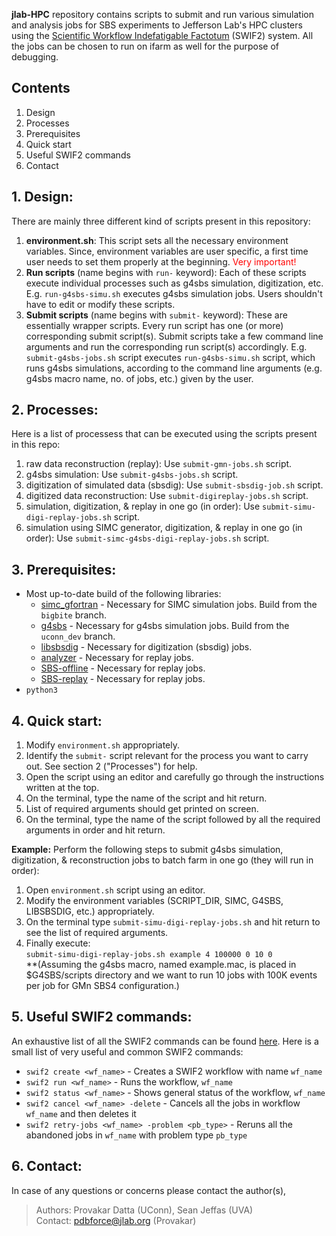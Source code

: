 **jlab-HPC** repository contains scripts to submit and run various simulation and analysis jobs for SBS experiments to Jefferson Lab's HPC clusters using the [Scientific Workflow Indefatigable Factotum](https://scicomp.jlab.org/docs/swif2) (SWIF2) system. All the jobs can be chosen to run on ifarm as well for the purpose of debugging.

## Contents
1. Design
2. Processes
3. Prerequisites
4. Quick start
5. Useful SWIF2 commands
6. Contact

## 1. Design: 
There are mainly three different kind of scripts present in this repository: 
1. **environment.sh**: This script sets all the necessary environment variables. Since, environment variables are user specific, a first time user needs to set them properly at the beginning. <span style="color:red">Very important!</span>
2. **Run scripts** (name begins with `run-` keyword): Each of these scripts execute individual processes such as g4sbs simulation, digitization, etc. E.g. `run-g4sbs-simu.sh` executes g4sbs simulation jobs. Users shouldn't have to edit or modify these scripts.
3. **Submit scripts** (name begins with `submit-` keyword): These are essentially wrapper scripts. Every run script has one (or more) corresponding submit script(s). Submit scripts take a few command line arguments and run the corresponding run script(s) accordingly. E.g. `submit-g4sbs-jobs.sh` script executes `run-g4sbs-simu.sh` script, which runs g4sbs simulations, according to the command line arguments (e.g. g4sbs macro name, no. of jobs, etc.) given by the user.

## 2. Processes:
Here is a list of processess that can be executed using the scripts present in this repo:
1. raw data reconstruction (replay): Use `submit-gmn-jobs.sh` script.
2. g4sbs simulation: Use `submit-g4sbs-jobs.sh` script.
3. digitization of simulated data (sbsdig): Use `submit-sbsdig-job.sh` script.
4. digitized data reconstruction: Use `submit-digireplay-jobs.sh` script.
5. simulation, digitization, & replay in one go (in order): Use `submit-simu-digi-replay-jobs.sh` script.
6. simulation using SIMC generator, digitization, & replay in one go (in order): Use `submit-simc-g4sbs-digi-replay-jobs.sh` script.

## 3. Prerequisites:
- Most up-to-date build of the following libraries:
  - [simc_gfortran](https://github.com/MarkKJones/simc_gfortran) - Necessary for SIMC simulation jobs. Build from the `bigbite` branch.
  - [g4sbs](https://github.com/JeffersonLab/g4sbs/tree/master) - Necessary for g4sbs simulation jobs. Build from the `uconn_dev` branch.
  - [libsbsdig](https://github.com/JeffersonLab/libsbsdig) - Necessary for digitization (sbsdig) jobs.
  - [analyzer](https://github.com/JeffersonLab/analyzer) - Necessary for replay jobs.
  - [SBS-offline](https://github.com/JeffersonLab/SBS-offline) - Necessary for replay jobs.
  - [SBS-replay](https://github.com/JeffersonLab/SBS-replay) - Necessary for replay jobs.
- `python3` 
 
## 4. Quick start:
1. Modify `environment.sh` appropriately.
2. Identify the `submit-` script relevant for the process you want to carry out. See section 2 ("Processes") for help.
3. Open the script using an editor and carefully  go through the instructions written at the top.
4. On the terminal, type the name of the script and hit return.
5. List of required arguments should get printed on screen.
6. On the terminal, type the name of the script followed by all the required arguments in order and hit return.

**Example:** Perform the following steps to submit g4sbs simulation, digitization, & reconstruction jobs to batch farm in one go (they will run in order):
1. Open `environment.sh` script using an editor.
2. Modify the environment variables (SCRIPT_DIR, SIMC, G4SBS, LIBSBSDIG, etc.) appropriately. 
3. On the terminal type `submit-simu-digi-replay-jobs.sh` and hit return to see the list of required arguments.
4. Finally execute: <br>
`submit-simu-digi-replay-jobs.sh example 4 100000 0 10 0` <br>
\*\*(Assuming the g4sbs macro, named example.mac, is placed in $G4SBS/scripts directory and we want to run 10 jobs with 100K events per job for GMn SBS4 configuration.)

## 5. Useful SWIF2 commands:
An exhaustive list of all the SWIF2 commands can be found [here](https://scicomp.jlab.org/cli/swif.html). Here is a small list of very useful and common SWIF2 commands:

- `swif2 create <wf_name>` - Creates a SWIF2 workflow with name `wf_name` 
- `swif2 run <wf_name>` - Runs the workflow, `wf_name`
- `swif2 status <wf_name>` - Shows general status of the workflow, `wf_name`
- `swif2 cancel <wf_name> -delete` - Cancels all the jobs in workflow `wf_name` and then deletes it 
- `swif2 retry-jobs <wf_name> -problem <pb_type>` - Reruns all the abandoned jobs in `wf_name` with problem type `pb_type`

## 6. Contact:
In case of any questions or concerns please contact the author(s),
>Authors: Provakar Datta (UConn), Sean Jeffas (UVA) <br> 
>Contact: <pdbforce@jlab.org> (Provakar)
